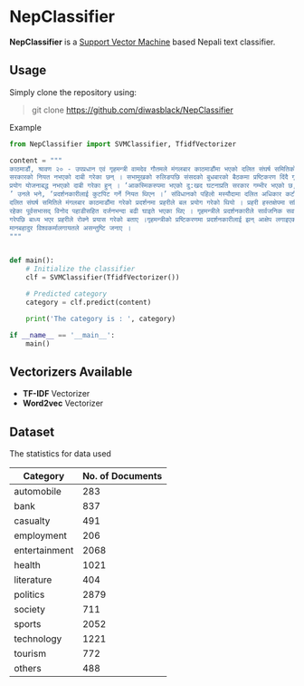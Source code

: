 **NepClassifier**
===================

**NepClassifier** is a [Support Vector Machine](https://en.wikipedia.org/wiki/Support_vector_machine) based Nepali text classifier.


## Usage ##
Simply clone the repository using:

> git clone https://github.com/diwasblack/NepClassifier

Example

```python
from NepClassifier import SVMClassifier, TfidfVectorizer

content = """
काठमाडौं, श्रावण २० - उपप्रधान एवं गृहमन्त्री वामदेव गौतमले मंगलबार काठमाडौंमा भएको दलित संघर्ष समितिको धर्नामा हस्तक्षेप गर्ने 
सरकारको नियत नभएको दाबी गरेका छन् । सभामुखको रुलिङपछि संसदको बुधबारको बैठकमा प्रष्टिकरण दिंदै गृहमन्त्रीले प्रहरीको बल 
प्रयोग योजनाबद्ध नभएको दाबी गरेका हुन् । ‘आकस्मिकरुपमा भएको दु:खद घटनाप्रति सरकार गम्भीर भएको छ, घटनाको छानबिन हुन्छ,
’ उनले भने, ‘प्रदर्शनकारीलाई कुटपिट गर्ने नियत थिएन ।’ संविधानको पहिलो मस्यौदामा दलित अधिकार कटौति भएको भन्दै संयुक्त 
दलित संघर्ष समितिले मंगलबार काठमाडौंमा गरेको प्रदर्शनमा प्रहरीले बल प्रयोग गरेको थियो । प्रहरी हस्तक्षेपमा समितिका संयोजकसमेत 
रहेका पूर्वसभासद् विनोद पहाडीसहित दर्जनभन्दा बढी घाइते भएका थिए । गृहमन्त्रीले प्रदर्शनकारीले सार्वजनिक सवारीमा ढुंगामुढा प्रहार
गरेपछि बाध्य भएर प्रहरीले रोक्ने प्रयास गरेको बताए ।गृहमन्त्रीको प्रष्टिकरणमा प्रदर्शनकारीलाई झन् आक्षेप लगाइएको भन्दै सभासद 
मानबहादुर विश्वकर्मालगायतले असन्तुष्टि जनाए ।
"""


def main():
    # Initialize the classifier
    clf = SVMClassifier(TfidfVectorizer())

    # Predicted category
    category = clf.predict(content)

    print('The category is : ', category)

if __name__ == '__main__':
    main()
```


## Vectorizers Available ##

 - **TF-IDF** Vectorizer
 - **Word2vec** Vectorizer

## Dataset ##
The statistics for data used

| Category      | No. of Documents |
| ------------- | -------------    |
| automobile    | 283              |
| bank          | 837              |
| casualty      | 491              |
| employment    | 206              |
| entertainment | 2068             |
| health        | 1021             |
| literature    | 404              |
| politics      | 2879             |
| society       | 711              |
| sports        | 2052             |
| technology    | 1221             |
| tourism       | 772              |
| others        | 488              |
